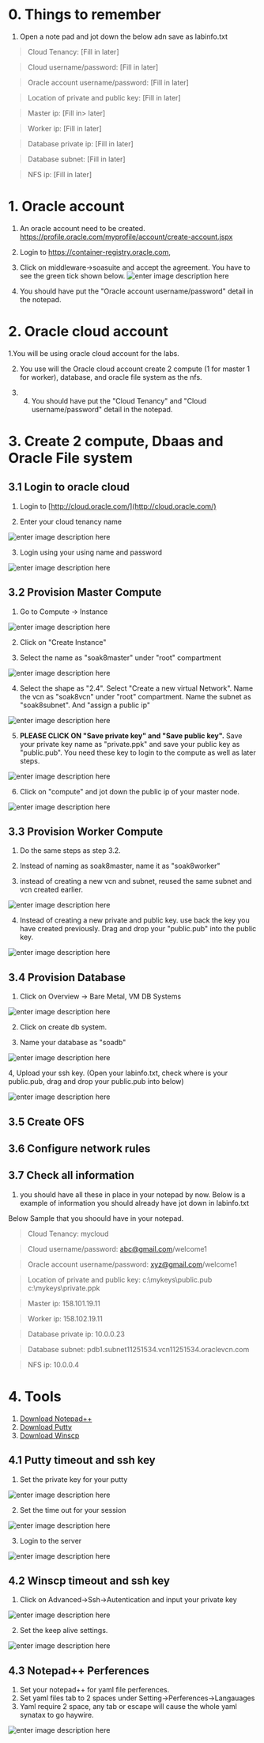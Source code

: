 

# 0. Things to remember
1. Open a note pad and jot down the below adn save as labinfo.txt

> Cloud Tenancy: [Fill in later]

> Cloud username/password: [Fill in later]

> Oracle account username/password: [Fill in later]

> Location of private and public key: [Fill in later]

> Master ip: [Fill in> later]

> Worker ip: [Fill in later]

> Database private ip: [Fill in later]

> Database subnet: [Fill in later] 

> NFS ip: [Fill in later]

# 1. Oracle account

 1. An oracle account need to be created. https://profile.oracle.com/myprofile/account/create-account.jspx
 2. Login to https://container-registry.oracle.com, 
 3. Click on middleware->soasuite and  accept the agreement. You have to see the green tick shown below.
 ![enter image description here](https://github.com/wenjian80/soak8_labs/blob/main/img/registry.JPG)

4. You should have put the "Oracle account username/password" detail in the notepad.

# 2. Oracle cloud account

1.You will be using oracle cloud account for the labs.

2. You use will the Oracle cloud account create 2 compute (1 for master 1 for worker), database, and oracle file system as the nfs.

3. 4. You should have put the "Cloud Tenancy" and  "Cloud username/password" detail in the notepad.

# 3. Create 2 compute, Dbaas and Oracle File system

## 3.1 Login to oracle cloud

1. Login to [http://cloud.oracle.com/](http://cloud.oracle.com/)

2. Enter your cloud tenancy name

![enter image description here](https://github.com/wenjian80/soak8_labs/blob/main/img/oracelcloud_1.JPG)

3. Login using your using name and password

![enter image description here](https://github.com/wenjian80/soak8_labs/blob/main/img/oracelcloud_2.JPG)

## 3.2 Provision Master Compute

1. Go to Compute -> Instance

![enter image description here](https://github.com/wenjian80/soak8_labs/blob/main/img/compute_1.JPG)

2. Click on "Create Instance"

3. Select the name as "soak8master" under "root" compartment

![enter image description here](https://github.com/wenjian80/soak8_labs/blob/main/img/compute_2.JPG)

4. Select the shape as "2.4". Select "Create a new virtual Network". Name the vcn as "soak8vcn" under "root" compartment. Name the subnet as "soak8subnet". And "assign a public ip"

![enter image description here](https://github.com/wenjian80/soak8_labs/blob/main/img/compute_3.JPG)

5. **PLEASE CLICK ON "Save private key" and "Save public key".** Save your private key name as "private.ppk" and save your public key as "public.pub". You need these key to login to the compute as well as later steps.

![enter image description here](https://github.com/wenjian80/soak8_labs/blob/main/img/compute_4.JPG)

6. Click on "compute" and jot down the public ip of your master node.

![enter image description here](https://github.com/wenjian80/soak8_labs/blob/main/img/compute5.jpg)

## 3.3 Provision Worker Compute

1. Do the same steps as step 3.2. 

2. Instead of naming as soak8master, name it as "soak8worker"

3. instead of creating a new vcn and subnet, reused the same subnet and vcn created earlier.

![enter image description here](https://github.com/wenjian80/soak8_labs/blob/main/img/compute6.JPG)

4. Instead of creating a new private and public key. use back the key you have created previously. Drag and drop your "public.pub" into the public key.

![enter image description here](https://github.com/wenjian80/soak8_labs/blob/main/img/compute7.JPG)


## 3.4 Provision Database

1. Click on Overview -> Bare Metal, VM DB Systems

![enter image description here](https://github.com/wenjian80/soak8_labs/blob/main/img/database1.JPG)

2. Click on create db system.

3. Name your database as "soadb"

![enter image description here](https://github.com/wenjian80/soak8_labs/blob/main/img/database2.JPG)

4,  Upload your ssh key. (Open your labinfo.txt, check where is your public.pub, drag and drop your public.pub into below)

![enter image description here](https://github.com/wenjian80/soak8_labs/blob/main/img/database3.JPG)




## 3.5 Create OFS


## 3.6 Configure network rules


## 3.7 Check all information

1. you should have all these in place in your notepad by now. Below is a example of information you should already have jot down in labinfo.txt

Below Sample that you shoould have in your notepad.
> Cloud Tenancy: mycloud

> Cloud username/password: abc@gmail.com/welcome1

> Oracle account username/password: xyz@gmail.com/welcome1

> Location of private and public key: c:\mykeys\public.pub c:\mykeys\private.ppk

> Master ip: 158.101.19.11

> Worker ip: 158.102.19.11

> Database private ip: 10.0.0.23

> Database subnet: pdb1.subnet11251534.vcn11251534.oraclevcn.com

> NFS ip: 10.0.0.4

# 4. Tools
1. [Download Notepad++](https://portableapps.com/apps/development/notepadpp_portable)
2. [Download Putty](https://www.chiark.greenend.org.uk/~sgtatham/putty/latest.html)
3. [Download Winscp](https://portableapps.com/apps/internet/winscp_portable)

## 4.1 Putty timeout and ssh key

1. Set the private key for your putty

![enter image description here](https://github.com/wenjian80/soak8_labs/blob/main/img/putty_key.JPG)

2. Set the time out for your session

![enter image description here](https://github.com/wenjian80/soak8_labs/blob/main/img/putty_timeout.JPG)

3. Login to the server

![enter image description here](https://github.com/wenjian80/soak8_labs/blob/main/img/putty_login.JPG)

## 4.2 Winscp timeout and ssh key

1. Click on Advanced->Ssh->Autentication and input your private key

![enter image description here](https://github.com/wenjian80/soak8_labs/blob/main/img/winscp_key.JPG)

2. Set the keep alive settings.

![enter image description here](https://github.com/wenjian80/soak8_labs/blob/main/img/winscpkeepalive.JPG)

## 4.3 Notepad++ Perferences

1. Set your notepad++ for yaml file perferences.
2. Set yaml files tab to 2 spaces under Setting->Perferences->Langauages
3. Yaml require 2 space, any tab or escape will cause the whole yaml synatax to go haywire.

![enter image description here](https://github.com/wenjian80/soak8_labs/blob/main/img/notepadyaml.jpg)

<!--stackedit_data:
eyJoaXN0b3J5IjpbNTgzMDg1ODhdfQ==
-->